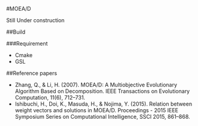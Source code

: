 #MOEA/D

Still Under construction

##Build

###Requirement

- Cmake
- GSL


##Reference papers
- Zhang, Q., & Li, H. (2007). MOEA/D: A Multiobjective Evolutionary Algorithm Based on Decomposition. IEEE Transactions on Evolutionary Computation, 11(6), 712–731. 
- Ishibuchi, H., Doi, K., Masuda, H., & Nojima, Y. (2015). Relation between weight vectors and solutions in MOEA/D. Proceedings - 2015 IEEE Symposium Series on Computational Intelligence, SSCI 2015, 861–868. 
